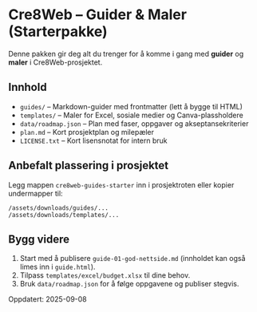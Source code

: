 # Cre8Web – Guider & Maler (Starterpakke)

Denne pakken gir deg alt du trenger for å komme i gang med **guider** og **maler** i Cre8Web-prosjektet.

## Innhold
- `guides/` – Markdown-guider med frontmatter (lett å bygge til HTML)
- `templates/` – Maler for Excel, sosiale medier og Canva-plassholdere
- `data/roadmap.json` – Plan med faser, oppgaver og akseptansekriterier
- `plan.md` – Kort prosjektplan og milepæler
- `LICENSE.txt` – Kort lisensnotat for intern bruk

## Anbefalt plassering i prosjektet
Legg mappen `cre8web-guides-starter` inn i prosjektroten eller kopier undermapper til:
```
/assets/downloads/guides/...
/assets/downloads/templates/...
```

## Bygg videre
1. Start med å publisere `guide-01-god-nettside.md` (innholdet kan også limes inn i `guide.html`).
2. Tilpass `templates/excel/budget.xlsx` til dine behov.
3. Bruk `data/roadmap.json` for å følge oppgavene og publiser stegvis.

Oppdatert: 2025-09-08
